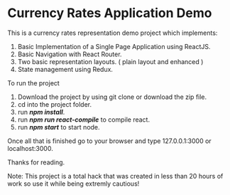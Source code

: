 # Currency Rates Application Demo
This is a currency rates representation demo project which implements:

1. Basic Implementation of a Single Page Application using ReactJS.
2. Basic Navigation with React Router.
3. Two basic representation layouts. ( plain layout and enhanced )
4. State management using Redux.

To run the project
1. Download the project by using git clone or download the zip file.
2. cd into the project folder.
3. run <b><i>npm install</b></i>.
4. run <b><i>npm run react-compile</i></b> to compile react.
5. run <b><i>npm start</i></b> to start node.

Once all that is finished go to your browser and type 127.0.0.1:3000 or localhost:3000.

Thanks for reading.

Note: This project is a total hack that was created in less than 20 hours of work so use it while being extremly cautious!
